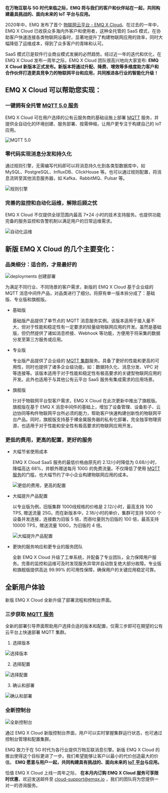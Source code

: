 **在万物互联与 5G 时代来临之际，EMQ 将与我们的客户和伙伴站在一起，共同构建最具挑战的、面向未来的 IoT 平台与应用。**

2020年中，EMQ 发布了首个 [物联网云平台 - EMQ X Cloud](https://www.emqx.com/zh/cloud)。在过去的一年中，EMQ X Cloud 已收获众多海内外客户和使用者，这种全托管的 SaaS 模式，在协助客户快速连接各类物联网设备时，显著地提升了构建物联网应用的效率，同时大幅降低了运维成本，得到了众多客户的青睐和认可。

SaaS 模式已是软件行业商业模式发展的必然趋势。经过近一年的迭代和优化，在EMQ X Cloud 发布一周年之际，EMQ X Cloud 团队很高兴地向大家宣布: **EMQ X Cloud 新版本正式发布。新版本将通过升配、降费、增效等多维度助力客户和合作伙伴打造更具竞争力的物联网平台和应用，共同推进各行业的智能化升级！**


## EMQ X Cloud 可以帮助您实现：

### 一键拥有全托管 [MQTT 5.0 服务](https://www.emqx.com/zh/cloud)

EMQ X Cloud 可在用户选择的公有云服务商的基础设施上部署 [MQTT](https://www.emqx.com/zh/mqtt) 服务，并提供全自动化的环境创建、服务部署、按需伸缩，让用户更专注于构建自己的 IoT 应用。

![MQTT 5.0](https://static.emqx.net/images/1c82ade8442fdd7f524dcb1553eeaceb.png)

### 零代码实现消息分发和持久化

通过规则引擎，无需编写代码即可以将消息持久化到各类型数据库中，如 MySQL、PostgreSQL、InfluxDB、ClickHouse 等。也可以通过规则配置，将消息流转至其他消息服务器，如 Kafka、RabbitMQ、Pulsar 等。

![规则引擎](https://static.emqx.net/images/fa86ed1055b864b6b1193d8b55a1b42c.png)

### 完善的监控和自动化运维，解除后顾之忧

EMQ X Cloud 不仅提供全球范围内最高 7*24 小时的技术支持服务。也提供功能完备的服务监控和告警机制以满足用户的日常运维需求。

![自动化运维](https://static.emqx.net/images/0febf516c889e6b0bf87ab85f2a8516f.png)


## 新版 EMQ X Cloud 的几个主要变化：

### 品类细分：适合的，才是最好的

![deployments 创建部署](https://static.emqx.net/images/f89f85a7827c7fffea766d10e2d4a583.jpg)

为满足不同行业、不同场景的客户需求，新版的 EMQ X Cloud 基于企业级的 MQTT 消息中间件产品，对品类进行了细分。将原有单一版本拆分成了：基础版、专业版和旗舰版。

- 基础版

  基础版产品提供了单节点的 MQTT 消息服务实例。该版本适用于接入量不大，但对于性能和稳定性有一定要求的轻量级物联网应用的开发。虽然是基础版，但仍然提供了诸如消息桥接、Webhook 等功能，方便用于将采集的数据分发至第三方服务或应用。

- 专业版

  专业版产品提供了企业级的 [MQTT 集群](https://www.emqx.com/zh/blog/mqtt-broker-clustering-part-3-challenges-and-solutions-of-emqx-horizontal-scalability)服务。具备了更好的性能和更高的可用性，同时也提供了诸多企业级功能，如：数据持久化、消息分发、VPC 对等连接等。该版本适用于对于性能和稳定性有极高要求的关键型物联网应用的开发。此外也适用于与其他公有云平台 SaaS 服务有集成需求的应用场景。

- 旗舰版

  针对于物联网平台型客户需求，EMQ X Cloud 在此次更新中推出了旗舰版。旗舰版在基于 EMQ X 消息中间件的基础上，增加了设备管理、设备影子、云边协同等构件物联网平台所必须的能力，帮助客户快速构建创新性的物联网平台产品。同时，旗舰版支持基于裸金属服务器的私有化部署，完全独享物理资源，也适用于对于性能和安全性有极高要求的物联网应用开发。

### 更低的费用，更高的配置，更好的服务

- 大幅节省使用成本

  EMQ X Cloud SaaS 服务的最低价格由原先的 2.12/小时降低为 0.68/小时，降幅高达 68%，并额外赠送每月 100G 的免费流量。不仅降低了使用 [MQTT 服务](https://www.emqx.com/zh/cloud)的门槛，也大幅节约了中小企业构建物联网应用的成本。

  ![更低的费用，更高的配置](https://static.emqx.net/images/2236bdcc31d1d7763f746f1148380df7.png)

- 大幅提升产品配置

  以专业版为例，旧版集群 1000线规格的价格是 2.12/小时，最高支持 100 TPS, 赠送流量 25G。而在新版本中，2.18/小时的单价，集群可支持 5000 个设备并发连接，连接数为旧版 5 倍，而吞吐量则为旧版的 100 倍，最高支持 10000 TPS，赠送流量 100G，为旧版的 4 倍。

  ![大幅提升产品配置](https://static.emqx.net/images/49301b1ca29a8a751fc6de81a91c1fd4.png)

- 更快的服务响应和更专业的服务团队

  全新 EMQ X Cloud 升级了工单系统，并配备了专业团队，全力保障用户服务。完善的监控和运维可及时发现服务异常并自动恢复绝大部分故障。专业版和旗舰版提供高达 99.99% 的可用性保障，确保用户的关键应用稳定可靠。


## 全新用户体验

新版 EMQ X Cloud 全新升级了部署流程和控制台界面。

### 三步获取 [MQTT 服务](https://www.emqx.com/zh/cloud)

全新的部署引导界面帮助用户选择合适的版本和配置，仅需三步即可在期望的公有云平台上快速部署 MQTT 集群。

1. 选择版本

  ![选择版本](https://static.emqx.net/images/e0f8d22f9fe76a8bb3e00cceb0e8dd27.png)

2. 选择配置

  ![选择配置](https://static.emqx.net/images/898b89d58d90d00ac2939ba06ca5f937.png)

3. 确认和部署

  ![确认和部署](https://static.emqx.net/images/4cc3f99c562aa2aade91a2b1f18e9188.png)

### 全新控制台

![全新控制台](https://static.emqx.net/images/2d595ed135b7c790f41c90dba6ab285c.png)

通过 EMQ X Cloud 新版控制台界面，用户可以实时掌握集群运行状态，也可通过控制台管理和配置集群。

EMQ 致力于在 5G 时代为各行业提供万物互联消息引擎。新版 EMQ X Cloud 的推出使得这个目标更进了一步。我们希望能够让客户以最小的代价创造最大的价值。 **EMQ 愿意与用户一起，共同构建具有挑战的、面向未来的 [IoT 平台](https://www.emqx.com/zh/cloud)与应用。**

恰值 EMQ X Cloud 上线一周年之际， **在本月内订购 EMQ X Cloud 服务可享限时优惠**，欢迎发送邮件至 cloud-support@emqx.io ，我们的团队将为您提供一对一的咨询服务。
